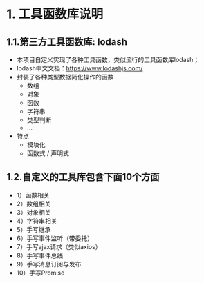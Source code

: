 # 1. 工具函数库说明

## 1.1.第三方工具函数库: lodash

- 本项目自定义实现了各种工具函数，类似流行的工具函数库lodash；
- lodash中文文档：<https://www.lodashjs.com/>
- 封装了各种类型数据简化操作的函数
  - 数组
  - 对象
  - 函数
  - 字符串
  - 类型判断
  - ...
- 特点
  - 模块化
  - 函数式 / 声明式

## 1.2.自定义的工具库包含下面10个方面

- 1）函数相关
- 2）数组相关
- 3）对象相关
- 4）字符串相关
- 5）手写继承
- 6）手写事件监听（带委托）
- 7）手写ajax请求（类似axios）
- 8）手写事件总线
- 9）手写消息订阅与发布
- 10）手写Promise
